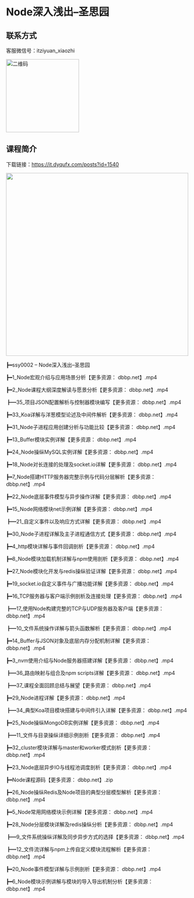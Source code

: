# Node深入浅出&#8211;圣思园

## 联系方式

客服微信号：itziyuan_xiaozhi

<img src="https://ziyuanyun.oss-cn-guangzhou.aliyuncs.com/common/20240614073449/666b82192834a.jpg" width="200" height="200" alt="二维码">

## 课程简介

下载链接：https://it.dyqufx.com/posts?id=1540

<img src="https://ziyuanyun.oss-cn-guangzhou.aliyuncs.com/yun/20240515224327/6644ca0f77184.jpg" width="500" alt="">

  ┣━ssy0002 &#8211; Node深入浅出&#8211;圣思园

 ┣━1_Node宏观介绍与应用场景分析【更多资源： dbbp.net】.mp4

 ┣━2_Node课程大纲深度解读与愿景分析【更多资源： dbbp.net】.mp4

 ┣━35_项目JSON配置解析与控制器模块编写【更多资源： dbbp.net】.mp4

 ┣━33_Koa详解与洋葱模型论述及中间件解析【更多资源： dbbp.net】.mp4

 ┣━31_Node子进程应用创建分析与功能比较【更多资源： dbbp.net】.mp4

 ┣━13_Buffer模块实例详解【更多资源： dbbp.net】.mp4

 ┣━24_Node操纵MySQL实例详解【更多资源： dbbp.net】.mp4

 ┣━18_Node对长连接的处理及socket.io详解【更多资源： dbbp.net】.mp4

 ┣━7_Node搭建HTTP服务器完整示例与代码分层解析【更多资源： dbbp.net】.mp4

 ┣━22_Node底层事件模型与异步操作详解【更多资源： dbbp.net】.mp4

 ┣━15_Node网络模块net示例详解【更多资源： dbbp.net】.mp4

 ┣━21_自定义事件以及响应方式详解【更多资源： dbbp.net】.mp4

 ┣━30_Node子进程详解及主子进程通信方式【更多资源： dbbp.net】.mp4

 ┣━4_http模块详解与事件回调剖析【更多资源： dbbp.net】.mp4

 ┣━8_Node模块加载机制详解与npm使用剖析【更多资源： dbbp.net】.mp4

 ┣━27_Node模块化开发与redis操纵验证详解【更多资源： dbbp.net】.mp4

 ┣━19_socket.io自定义事件与广播功能详解【更多资源： dbbp.net】.mp4

 ┣━16_TCP服务器与客户端示例剖析及连接处理【更多资源： dbbp.net】.mp4

 ┣━17_使用Node构建完整的TCP与UDP服务器及客户端【更多资源： dbbp.net】.mp4

 ┣━10_文件系统操作详解与箭头函数解析【更多资源： dbbp.net】.mp4

 ┣━14_Buffer与JSON对象及底层内存分配机制详解【更多资源： dbbp.net】.mp4

 ┣━3_nvm使用介绍与Node服务器搭建详解【更多资源： dbbp.net】.mp4

 ┣━36_路由映射与组合及npm scripts详解【更多资源： dbbp.net】.mp4

 ┣━37_课程全面回顾总结与展望【更多资源： dbbp.net】.mp4

 ┣━29_Node进程详解【更多资源： dbbp.net】.mp4

 ┣━34_典型Koa项目模块搭建与中间件引入详解【更多资源： dbbp.net】.mp4

 ┣━25_Node操纵MongoDB实例详解【更多资源： dbbp.net】.mp4

 ┣━11_文件与目录操纵详细示例剖析【更多资源： dbbp.net】.mp4

 ┣━32_cluster模块详解与master和worker模式剖析【更多资源： dbbp.net】.mp4

 ┣━23_Node底层异步IO与线程池调度剖析【更多资源： dbbp.net】.mp4

 ┣━Node课程源码【更多资源： dbbp.net】.zip

 ┣━26_Node操纵Redis及Node项目的典型分层模型解析【更多资源： dbbp.net】.mp4

 ┣━5_Node常用网络模块示例详解【更多资源： dbbp.net】.mp4

 ┣━28_Node分层模块详解及redis操纵分析【更多资源： dbbp.net】.mp4

 ┣━9_文件系统操纵详解及同步异步方式的选择【更多资源： dbbp.net】.mp4

 ┣━12_文件流详解与npm上传自定义模块流程解析【更多资源： dbbp.net】.mp4

 ┣━20_Node事件模型详解与示例剖析【更多资源： dbbp.net】.mp4

 ┣━6_Node模块示例讲解与模块的导入导出机制分析【更多资源： dbbp.net】.mp4

  